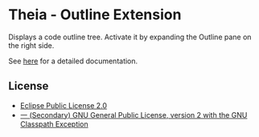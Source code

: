 # Theia - Outline Extension

Displays a code outline tree. 
Activate it by expanding the Outline pane on the right side.

See [here](https://www.theia-ide.org/doc/index.html) for a detailed documentation.

## License
- [Eclipse Public License 2.0](http://www.eclipse.org/legal/epl-2.0/)
- [一 (Secondary) GNU General Public License, version 2 with the GNU Classpath Exception](https://projects.eclipse.org/license/secondary-gpl-2.0-cp)